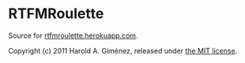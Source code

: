 RTFMRoulette
============

Source for [rtfmroulette.herokuapp.com](http://rtfmroulette.herokuapp.com).

Copyright (c) 2011 Harold A. Giménez, released under [the MIT license](http://mit-license.org/).
